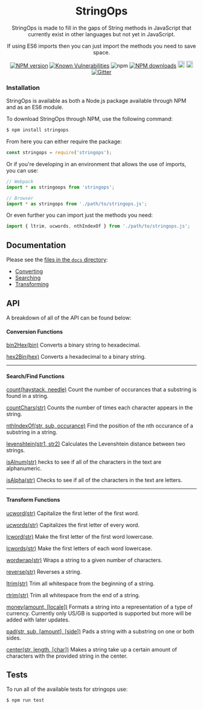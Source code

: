 <div align="center">

# StringOps

</div>

<div align="center">

StringOps is made to fill in the gaps of String methods in JavaScript that currently exist in other languages but not yet in JavaScript.

If using ES6 imports then you can just import the methods you need to save space.

</div>

<div align="center">

  [![NPM version](https://img.shields.io/npm/v/stringops.svg?style=flat)](https://www.npmjs.com/package/stringops)
  [![Known Vulnerabilities](https://snyk.io/test/github/robertcorponoi/stringops/badge.svg)](https://snyk.io/test/github/robertcorponoi/stringops)
  ![npm](https://img.shields.io/npm/dt/stringops)
  [![NPM downloads](https://img.shields.io/npm/dm/stringops.svg?style=flat)](https://www.npmjs.com/package/stringops)
  <a href="https://badge.fury.io/js/stringops"><img src="https://img.shields.io/github/issues/robertcorponoi/stringops.svg" alt="issues" height="18"></a>
  <a href="https://badge.fury.io/js/stringops"><img src="https://img.shields.io/github/license/robertcorponoi/stringops.svg" alt="license" height="18"></a>
  [![Gitter](https://badges.gitter.im/gitterHQ/gitter.svg)](https://gitter.im/robertcorponoi)

</div>

### Installation

StringOps is available as both a Node.js package available through NPM and as an ES6 module.

To download StringOps through NPM, use the following command:

```bash
$ npm install stringops
```
From here you can either require the package:

```js
const stringops = require('stringops');
```

Or if you're developing in an environment that allows the use of imports, you can use:

```js
// Webpack
import * as stringoops from 'stringops';

// Browser
import * as stringops from './path/to/stringops.js';
```

Or even further you can import just the methods you need:

```js
import { ltrim, ucwords, nthIndexOf } from './path/to/stringops.js';
```

## **Documentation**

Please see the [files in the `docs` directory](./docs):

* [Converting](./docs/convert.md)
* [Searching](./docs/search.md)
* [Transforming](./docs/transform.md)

## **API**

A breakdown of all of the API can be found below:

#### **Conversion Functions**

<a href="./docs/convert.md#bin2Hexbin">bin2Hex(bin)</a>
Converts a binary string to hexadecimal.

<a href="./docs/convert.md#hex2Binhex">hex2Bin(hex)</a>
Converts a hexadecimal to a binary string.

---

#### **Search/Find Functions**
<a href="./docs/search.md#counthaystack-needle">count(haystack, needle)</a>
Count the number of occurances that a substring is found
in a string.

<a href="./docs/search.md#countCharsstr">countChars(str)</a>
Counts the number of times each character appears in the string.</p>

<a href="./docs/search.md#nthIndexOfstr-sub-occurance">nthIndexOf(str, sub, occurance)</a>
Find the position of the nth occurance of a substring in a string.

<a href="./docs/search.md#levenshteinstr1-str2">levenshtein(str1, str2)</a>
Calculates the Levenshtein distance between two strings.

<a href="./docs/search.md#isAlnum">isAlnum(str)</a>
hecks to see if all of the characters in the text are alphanumeric.

<a href="./docs/search.md#isAlpha">isAlpha(str)</a>
Checks to see if all of the characters in the text are letters.

---

#### **Transform Functions**
<a href="./docs/transform.md#ucwordstr">ucword(str)</a>
Capitalize the first letter of the first word.

<a href="./docs/transform.md#ucwordsstr">ucwords(str)</a>
Capitalizes the first letter of every word.

<a href="./docs/transform.md#lcwordstr">lcword(str)</a>
Make the first letter of the first word lowercase.

<a href="./docs/transform.md#lcwordsstr">lcwords(str)</a>
Make the first letters of each word lowercase.

<a href="./docs/transform.md#wordwrapstr">wordwrap(str)</a>
Wraps a string to a given number of characters.

<a href="./docs/transform.md#reversestr">reverse(str)</a>
Reverses a string.

<a href="./docs/transform.md#ltrimstr">ltrim(str)</a>
Trim all whitespace from the beginning of a string.

<a href="./docs/transform.md#rtrimstr">rtrim(str)</a>
Trim all whitespace from the end of a string.

<a href="./docs/transform.md#moneyamount-locale">money(amount, [locale])</a>
Formats a string into a representation of a type of currency.
Currently only US/GB is supported is supported but more will be added with later
updates.

<a href="./docs/transform.md#padstr-sub-amount-side">pad(str, sub, [amount], [side])</a>
Pads a string with a substring on one or both sides.

<a href="./docs/transform.md#center">center(str, length, [char])</a>
Makes a string take up a certain amount of characters with the provided string in the center.

## **Tests**

To run all of the available tests for stringops use:

```bash
$ npm run test
```
